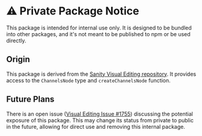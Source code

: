 # ⚠️ Private Package Notice

This package is intended for internal use only. It is designed to be bundled into other packages, and it's not meant to be published to npm or be used directly.

## Origin

This package is derived from the [Sanity Visual Editing repository](https://github.com/sanity-io/visual-editing/tree/main/packages/channels). It provides access to the `ChannelsNode` type and `createChannelsNode` function.

## Future Plans

There is an open issue ([Visual Editing Issue #1755](https://github.com/sanity-io/visual-editing/issues/1755)) discussing the potential exposure of this package. This may change its status from private to public in the future, allowing for direct use and removing this internal package.
